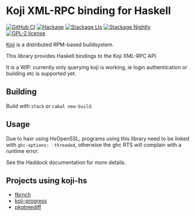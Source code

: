# Koji XML-RPC binding for Haskell

[![GitHub CI](https://github.com/juhp/koji-hs/workflows/build/badge.svg)](https://github.com/juhp/koji-hs/actions)
[![Hackage](https://img.shields.io/hackage/v/koji.svg?logo=haskell)](https://hackage.haskell.org/package/koji)
[![Stackage Lts](http://stackage.org/package/koji/badge/lts)](http://stackage.org/lts/package/koji)
[![Stackage Nightly](http://stackage.org/package/koji/badge/nightly)](http://stackage.org/nightly/package/koji)
[![GPL-2 license](https://img.shields.io/badge/license-GPL--2-blue.svg)](LICENSE)

[Koji](https://pagure.io/koji/) is a distributed RPM-based buildsystem.

This library provides Haskell bindings to the Koji XML-RPC API.

It is a WIP: currently only querying koji is working,
ie login authentication or building etc is supported yet.

## Building

Build with `stack` or `cabal new-build`.

## Usage

Due to haxr using HsOpenSSL, programs using this library
need to be linked with `ghc-options: -threaded`, otherwise
the ghc RTS will complain with a runtime error.

See the Haddock documentation for more details.

## Projects using koji-hs

- [fbrnch](https://github.com/juhp/fbrnch/)
- [koji-progress](https://github.com/juhp/koji-progress)
- [pkgtreediff](https://github.com/juhp/pkgtreediff/)
